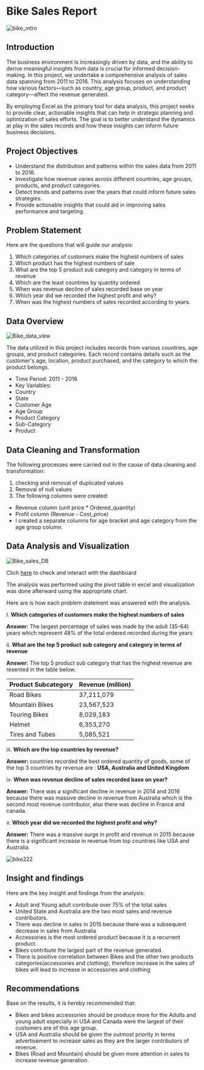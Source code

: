 # Bike Sales Report

![bike_intro](https://github.com/user-attachments/assets/c02c4871-9055-4d49-a5a5-144e1cf8c287)

## Introduction

The business environment is increasingly driven by data, and the ability to derive meaningful insights from data is crucial for informed decision-making. In this project, we undertake a comprehensive analysis of sales data spanning from 2011 to 2016. This analysis focuses on understanding how various factors—such as country, age group, product, and product category—affect the revenue generated.

By employing Excel as the primary tool for data analysis, this project seeks to provide clear, actionable insights that can help in strategic planning and optimization of sales efforts. The goal is to better understand the dynamics at play in the sales records and how these insights can inform future business decisions.

## Project Objectives

- Understand the distribution and patterns within the sales data from 2011 to 2016.
- Investigate how revenue varies across different countries, age groups, products, and product categories.
- Detect trends and patterns over the years that could inform future sales strategies.
- Provide actionable insights that could aid in improving sales performance and targeting.
  

## Problem Statement

Here are the questions that will guide our analysis:
1. Which categories of customers make the highest numbers of sales
2. Which product has the highest numbers of sale
3. What are the top 5 product sub category and category in terms of revenue
4. Which are the least countries by quantity ordered
5. When was revenue decline of sales recorded base on year
5. Which year did we recorded the highest profit and why?
6. When was the highest numbers of sales recorded according to years.


## Data Overview
![Bike_data_view](https://github.com/user-attachments/assets/b9464b04-acaf-4345-990c-8208b7940fad)


The data utilized in this project includes records from various countries, age groups, and product categories. Each record contains details such as the customer's age, location, product purchased, and the category to which the product belongs.
- Time Period: 2011 - 2016
- Key Variables:
- Country
- State
- Customer Age
- Age Group
- Product Category
- Sub-Category
- Product


## Data Cleaning and Transformation

The following processes were carried out in the cause of data cleaning and transformation:
1. checking and removal of duplicated values
2. Removal of null values
3. The following columns were created:
- Revenue column (unit price * Ordered_quantity)
- Profit column (Revenue - Cost_price)
- I created a separate columns for  age bracket and age category from the age group column.


## Data Analysis  and Visualization

![Bike_sales_DB](https://github.com/user-attachments/assets/538d20d9-ce0d-4b29-9d83-c96f4260c60f)

Clich [here](https://github.com/user-attachments/files/16656645/Beginners.Ass.Project.xlsx) to check and interact with the dashboard

The analysis was performed using the pivot table in excel and visualization was done afterward using the appropriate chart. 

Here are is how each problem statement was answered with the analysis.

I. **Which categories of customers make the highest numbers of sales**


**Answer:**
The largest percentage of sales was made by the adult (35-64) years which represent 48% of the total ordered recorded during the years


ii.  **What are the top 5 product sub category and category in terms of revenue**


**Answer:**
The top 5 product sub category that has the highest revenue are resented in the table below.

|Product Subcategory	| Revenue (million)|
|---------------------|-------------------|
  Road Bikes  |	37,211,079
 Mountain Bikes  |	23,567,523
 Touring Bikes  |	8,029,183
 Helmet  |	6,353,270
 Tires and Tubes  |	5,085,521


iii.  **Which are the top countries by revenue?**

**Answer:**
countries recorded the best ordered quantity of goods, some of the top 3 countries by revenue are : **USA, Australia and United Kingdom**


iv. **When was revenue decline of sales recorded base on year?**

**Answer:**
There was a significant decline in revenue in 2014 and 2016 because there was massive decline in revenue from Australia which is the second most revenue contributor, also there was decline in France and canada.


v.  **Which year did we recorded the highest profit and why?**
   
**Answer:**
There was a massive surge in profit and revenue in 2015 because there is a significant increase in revenue from top countries like USA and Australia.

![bike222](https://github.com/user-attachments/assets/ce6f81b4-9cfd-4891-a172-250bfe70f7d8)


## Insight and findings

Here are the key insight and findings from the analysis:
- Adult and Young adult contribute over 75% of the total sales
- United State and Australia are the two most sales and revenue contributors.
- There was decline in sales in 2015 because there was a subsequent decrease in sales from Australia
- Accessories is the most ordered product because it is a recurrent product.
- Bikes contribute the largest part of the revenue generated.
- There is positive correlation between Bikes and the other two products categories(accessories and clothing), therefore increase in the sales of bikes will lead to increase in accessories and clothing



## Recommendations

Base on the results, it is hereby recommended that:
- Bikes and bikes accessories should be produce more for the Adults and young adult especially in USA and Canada were the largest of their customers are of this age group.
- USA and Australia should be given the outmost priority in terms advertisement to increase sales as they are the larger contributors of revenue.
- Bikes (Road and Mountain) should be given more attention in sales to increase revenue generation. 



